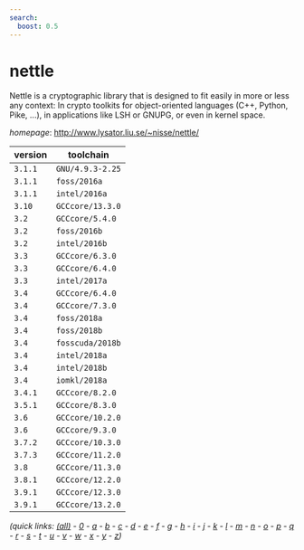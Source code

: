 ```yaml
---
search:
  boost: 0.5
---
```

# nettle

Nettle is a cryptographic library that is designed to fit easily  in more or less any context: In crypto toolkits for object-oriented  languages (C++, Python, Pike, ...), in applications like LSH or GNUPG,  or even in kernel space.

*homepage*: <http://www.lysator.liu.se/~nisse/nettle/>

version | toolchain
--------|----------
``3.1.1`` | ``GNU/4.9.3-2.25``
``3.1.1`` | ``foss/2016a``
``3.1.1`` | ``intel/2016a``
``3.10`` | ``GCCcore/13.3.0``
``3.2`` | ``GCCcore/5.4.0``
``3.2`` | ``foss/2016b``
``3.2`` | ``intel/2016b``
``3.3`` | ``GCCcore/6.3.0``
``3.3`` | ``GCCcore/6.4.0``
``3.3`` | ``intel/2017a``
``3.4`` | ``GCCcore/6.4.0``
``3.4`` | ``GCCcore/7.3.0``
``3.4`` | ``foss/2018a``
``3.4`` | ``foss/2018b``
``3.4`` | ``fosscuda/2018b``
``3.4`` | ``intel/2018a``
``3.4`` | ``intel/2018b``
``3.4`` | ``iomkl/2018a``
``3.4.1`` | ``GCCcore/8.2.0``
``3.5.1`` | ``GCCcore/8.3.0``
``3.6`` | ``GCCcore/10.2.0``
``3.6`` | ``GCCcore/9.3.0``
``3.7.2`` | ``GCCcore/10.3.0``
``3.7.3`` | ``GCCcore/11.2.0``
``3.8`` | ``GCCcore/11.3.0``
``3.8.1`` | ``GCCcore/12.2.0``
``3.9.1`` | ``GCCcore/12.3.0``
``3.9.1`` | ``GCCcore/13.2.0``


*(quick links: [(all)](../index.md) - [0](../0/index.md) - [a](../a/index.md) - [b](../b/index.md) - [c](../c/index.md) - [d](../d/index.md) - [e](../e/index.md) - [f](../f/index.md) - [g](../g/index.md) - [h](../h/index.md) - [i](../i/index.md) - [j](../j/index.md) - [k](../k/index.md) - [l](../l/index.md) - [m](../m/index.md) - [n](../n/index.md) - [o](../o/index.md) - [p](../p/index.md) - [q](../q/index.md) - [r](../r/index.md) - [s](../s/index.md) - [t](../t/index.md) - [u](../u/index.md) - [v](../v/index.md) - [w](../w/index.md) - [x](../x/index.md) - [y](../y/index.md) - [z](../z/index.md))*

